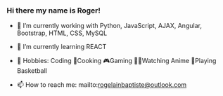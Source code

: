 ### Hi there my name is Roger!


- 🔭 I’m currently working with Python, JavaScript, AJAX, Angular, Bootstrap, HTML, CSS, MySQL

- 🌱 I’m currently learning REACT 

- 🎇 Hobbies: Coding :curry:Cooking :video_game:Gaming 🍣:ramen:Watching Anime :basketball:Playing Basketball

- 📫 How to reach me: mailto:rogelainbaptiste@outlook.com
